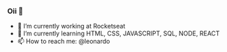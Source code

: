 ### Oii 👋


- 🔭 I’m currently working at Rocketseat
- 🌱 I’m currently learning HTML, CSS, JAVASCRIPT, SQL, NODE, REACT
- 📫 How to reach me: @leonardo
